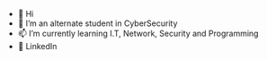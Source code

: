 - 👋 Hi
- 🌱 I’m an alternate student in CyberSecurity
- 📫 I’m currently learning I.T, Network, Security and Programming
- 👀 LinkedIn
